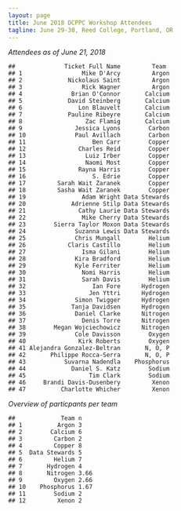 ```yaml
---
layout: page
title: June 2018 DCPPC Workshop Attendees
tagline: June 29-30, Reed College, Portland, OR
---
```


_Attendees as of June 21, 2018_

    ##              Ticket Full Name         Team    
    ## 1                 Mike D'Arcy         Argon
    ## 2             Nickolaus Saint         Argon
    ## 3                 Rick Wagner         Argon
    ## 4              Brian O'Connor       Calcium
    ## 5             David Steinberg       Calcium
    ## 6                Lon Blauvelt       Calcium
    ## 7             Pauline Ribeyre       Calcium
    ## 8                  Zac Flamig       Calcium
    ## 9               Jessica Lyons        Carbon
    ## 10              Paul Avillach        Carbon
    ## 11                   Ben Carr        Copper
    ## 12               Charles Reid        Copper
    ## 13                 Luiz Irber        Copper
    ## 14                 Naomi Most        Copper
    ## 15               Rayna Harris        Copper
    ## 16                   S. Edrie        Copper
    ## 17         Sarah Wait Zaranek        Copper
    ## 18         Sasha Wait Zaranek        Copper
    ## 19                Adam Wright Data Stewards
    ## 20             Adrienne Stilp Data Stewards
    ## 21               Cathy Laurie Data Stewards
    ## 22                Mike Cherry Data Stewards
    ## 23        Sierra Taylor Moxon Data Stewards
    ## 24              Suzanna Lewis Data Stewards
    ## 25              Chris Mungall        Helium
    ## 26            Claris Castillo        Helium
    ## 27                Isma Gilani        Helium
    ## 28              Kira Bradford        Helium
    ## 29              Kyle Ferriter        Helium
    ## 30                Nomi Harris        Helium
    ## 31                Sarah Davis        Helium
    ## 32                   Ian Fore      Hydrogen
    ## 33                  Jen Yttri      Hydrogen
    ## 34              Simon Twigger      Hydrogen
    ## 35             Tanja Davidsen      Hydrogen
    ## 36              Daniel Clarke      Nitrogen
    ## 37                Denis Torre      Nitrogen
    ## 38        Megan Wojciechowicz      Nitrogen
    ## 39              Cole Davisson        Oxygen
    ## 40               Kirk Roberts        Oxygen
    ## 41 Alejandra Gonzalez-Beltran       N, O, P 
    ## 42       Philippe Rocca-Serra       N, O, P 
    ## 43           Suvarna Nadendla    Phosphorus
    ## 44             Daniel S. Katz        Sodium
    ## 45                  Tim Clark        Sodium
    ## 46     Brandi Davis-Dusenbery         Xenon
    ## 47          Charlotte Whicher         Xenon

        

_Overview of particpants per team_

    ##             Team n
    ## 1          Argon 3
    ## 2        Calcium 6
    ## 3         Carbon 2
    ## 4         Copper 8
    ## 5  Data Stewards 5
    ## 6         Helium 7
    ## 7       Hydrogen 4
    ## 8       Nitrogen 3.66
    ## 9         Oxygen 2.66
    ## 10    Phosphorus 1.67
    ## 11        Sodium 2
    ## 12         Xenon 2
